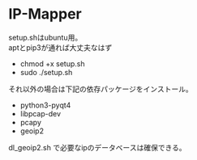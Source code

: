 # IP-Mapper
setup.shはubuntu用。  
aptとpip3が通れば大丈夫なはず  

* chmod +x setup.sh
* sudo ./setup.sh

それ以外の場合は下記の依存パッケージをインストール。  

* python3-pyqt4
* libpcap-dev
* pcapy
* geoip2

dl_geoip2.sh で必要なipのデータベースは確保できる。

